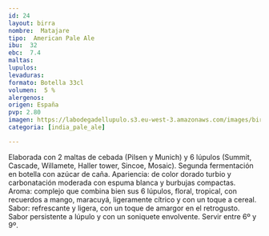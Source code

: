 ```yaml
---
id: 24
layout: birra
nombre:  Matajare
tipo:  American Pale Ale
ibu:  32
ebc:  7.4
maltas: 
lupulos: 
levaduras: 
formato: Botella 33cl
volumen:  5 %
alergenos: 
origen: España
pvp: 2.80
imagen: https://labodegadellupulo.s3.eu-west-3.amazonaws.com/images/birras/matajare.jpg
categoria: [india_pale_ale]

---
```

Elaborada con 2 maltas de cebada (Pilsen y Munich) y 6 lúpulos (Summit, Cascade, Willamete, Haller tower, Sincoe, Mosaic). Segunda fermentación en botella con azúcar de caña. Apariencia: de color dorado turbio y carbonatación moderada con espuma blanca y burbujas compactas. Aroma: complejo que combina bien sus 6 lúpulos, floral, tropical, con recuerdos a mango, maracuyá, ligeramente cítrico y con un toque a cereal. Sabor: refrescante y ligera, con un toque de amargor en el retrogusto. Sabor persistente a lúpulo y con un soniquete envolvente.  Servir entre 6º y 9º.










